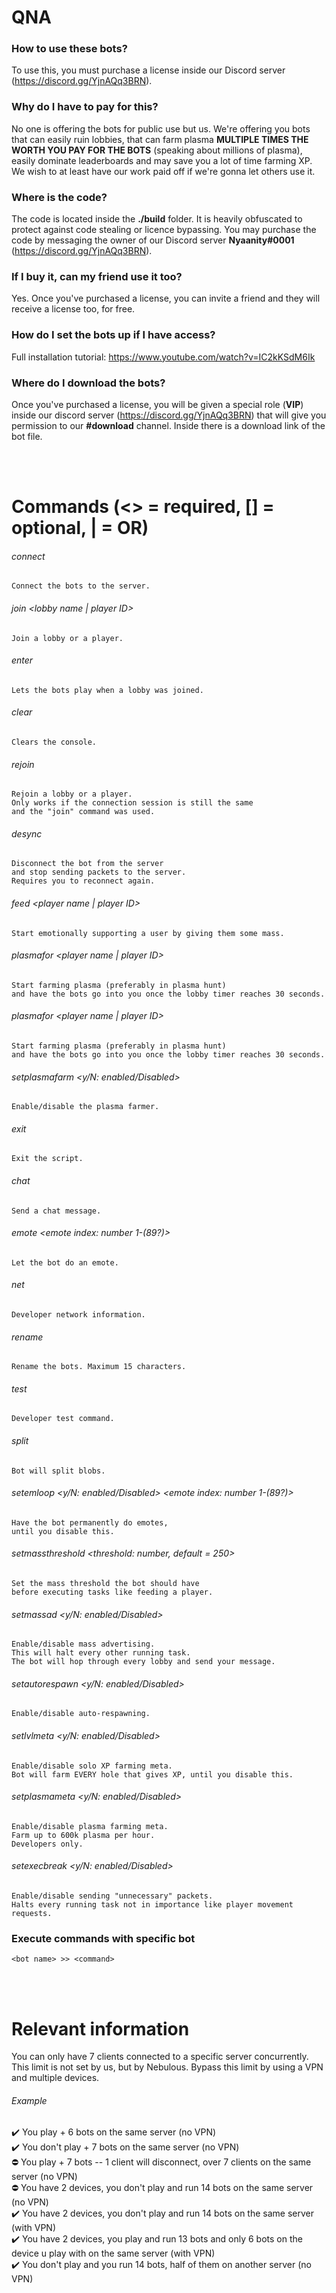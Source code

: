 # QNA

### How to use these bots?

To use this,
you must purchase a license inside our Discord server (https://discord.gg/YjnAQq3BRN).

### Why do I have to pay for this?

No one is offering the bots for public use but us.
We're offering you bots that can easily ruin lobbies,
that can farm plasma **MULTIPLE TIMES THE WORTH YOU PAY FOR THE BOTS** (speaking about millions of plasma),
easily dominate leaderboards
and may save you a lot of time farming XP.
We wish to at least have our work paid off if we're gonna let others use it.

### Where is the code?

The code is located inside the **./build** folder.
It is heavily obfuscated to protect against code stealing or licence bypassing.
You may purchase the code by messaging the owner of our Discord server **Nyaanity#0001** (https://discord.gg/YjnAQq3BRN).

### If I buy it, can my friend use it too?

Yes.
Once you've purchased a license,
you can invite a friend and they will receive a license too,
for free.

### How do I set the bots up if I have access?

Full installation tutorial: https://www.youtube.com/watch?v=IC2kKSdM6Ik

### Where do I download the bots?

Once you've purchased a license,
you will be given a special role (**VIP**) inside our discord server (https://discord.gg/YjnAQq3BRN)
that will give you permission to our **#download** channel.
Inside there is a download link of the bot file.

<br />
<br />

# Commands (<> = required, [] = optional, | = OR)

###### connect

```
Connect the bots to the server.
```

###### join <lobby name | player ID>

```
Join a lobby or a player.
```

###### enter

```
Lets the bots play when a lobby was joined.
```

###### clear

```
Clears the console.
```

###### rejoin

```
Rejoin a lobby or a player.
Only works if the connection session is still the same
and the "join" command was used.
```

###### desync

```
Disconnect the bot from the server
and stop sending packets to the server.
Requires you to reconnect again.
```

###### feed <player name | player ID>

```
Start emotionally supporting a user by giving them some mass.
```

###### plasmafor <player name | player ID>

```
Start farming plasma (preferably in plasma hunt)
and have the bots go into you once the lobby timer reaches 30 seconds.
```

###### plasmafor <player name | player ID>

```
Start farming plasma (preferably in plasma hunt)
and have the bots go into you once the lobby timer reaches 30 seconds.
```

###### setplasmafarm <y/N: enabled/Disabled>

```
Enable/disable the plasma farmer.
```

###### exit

```
Exit the script.
```

###### chat <message>

```
Send a chat message.
```

###### emote <emote index: number 1-(89?)>

```
Let the bot do an emote.
```

###### net

```
Developer network information.
```

###### rename <name>

```
Rename the bots. Maximum 15 characters.
```

###### test

```
Developer test command.
```

###### split

```
Bot will split blobs.
```

###### setemloop <y/N: enabled/Disabled> <emote index: number 1-(89?)>

```
Have the bot permanently do emotes,
until you disable this.
```

###### setmassthreshold <threshold: number, default = 250>

```
Set the mass threshold the bot should have
before executing tasks like feeding a player.
```

###### setmassad <y/N: enabled/Disabled> <message>

```
Enable/disable mass advertising.
This will halt every other running task.
The bot will hop through every lobby and send your message.
```

###### setautorespawn <y/N: enabled/Disabled>

```
Enable/disable auto-respawning.
```

###### setlvlmeta <y/N: enabled/Disabled>

```
Enable/disable solo XP farming meta.
Bot will farm EVERY hole that gives XP, until you disable this.
```

###### setplasmameta <y/N: enabled/Disabled>

```
Enable/disable plasma farming meta.
Farm up to 600k plasma per hour.
Developers only.
```

###### setexecbreak <y/N: enabled/Disabled>

```
Enable/disable sending "unnecessary" packets.
Halts every running task not in importance like player movement requests.
```

### Execute commands with specific bot

```
<bot name> >> <command>
```

<br />
<br />

# Relevant information

You can only have 7 clients connected to a specific server concurrently.
This limit is not set by us, but by Nebulous.
Bypass this limit by using a VPN and multiple devices.

###### Example

✔️ You play + 6 bots on the same server (no VPN) <br />
✔️ You don't play + 7 bots on the same server (no VPN) <br />
⛔ You play + 7 bots -- 1 client will disconnect, over 7 clients on the same server (no VPN) <br />
⛔ You have 2 devices, you don't play and run 14 bots on the same server (no VPN) <br />
✔️ You have 2 devices, you don't play and run 14 bots on the same server (with VPN) <br />
✔️ You have 2 devices, you play and run 13 bots and only 6 bots on the device u play with on the same server (with VPN) <br />
✔️ You don't play and you run 14 bots, half of them on another server (no VPN) <br />

